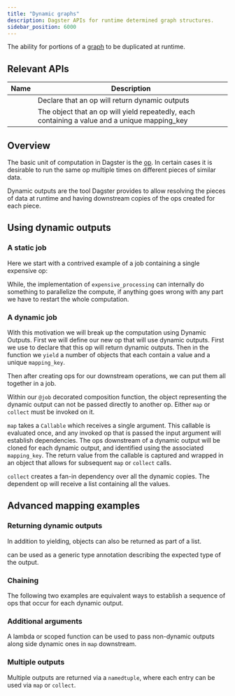 ```yaml
---
title: "Dynamic graphs"
description: Dagster APIs for runtime determined graph structures.
sidebar_position: 6000
---
```


The ability for portions of a [graph](/guides/build/ops/graphs) to be duplicated at runtime.

## Relevant APIs

| Name                                                 | Description                                                                                   |
| ---------------------------------------------------- | --------------------------------------------------------------------------------------------- |
| <PyObject section="dynamic" module="dagster" object="DynamicOut" />    | Declare that an op will return dynamic outputs                                                |
| <PyObject section="dynamic" module="dagster" object="DynamicOutput" /> | The object that an op will yield repeatedly, each containing a value and a unique mapping_key |

## Overview

The basic unit of computation in Dagster is the [op](/guides/build/ops/). In certain cases it is desirable to run the same op multiple times on different pieces of similar data.

Dynamic outputs are the tool Dagster provides to allow resolving the pieces of data at runtime and having downstream copies of the ops created for each piece.

## Using dynamic outputs

### A static job

Here we start with a contrived example of a job containing a single expensive op:

<CodeExample path="docs_snippets/docs_snippets/concepts/ops_jobs_graphs/dynamic.py" startAfter="non_dyn_start" endBefore="non_dyn_end" />

While, the implementation of `expensive_processing` can internally do something to parallelize the compute, if anything goes wrong with any part we have to restart the whole computation.

### A dynamic job

With this motivation we will break up the computation using Dynamic Outputs. First we will define our new op that will use dynamic outputs. First we use <PyObject section="dynamic" module="dagster" object="DynamicOut" /> to declare that this op will return dynamic outputs. Then in the function we `yield` a number of <PyObject section="dynamic" module="dagster" object="DynamicOutput" /> objects that each contain a value and a unique `mapping_key`.

<CodeExample path="docs_snippets/docs_snippets/concepts/ops_jobs_graphs/dynamic.py" startAfter="dyn_out_start" endBefore="dyn_out_end" />

Then after creating ops for our downstream operations, we can put them all together in a job.

<CodeExample path="docs_snippets/docs_snippets/concepts/ops_jobs_graphs/dynamic.py" startAfter="dyn_job_start" endBefore="dyn_job_end" />

Within our `@job` decorated composition function, the object representing the dynamic output can not be passed directly to another op. Either `map` or `collect` must be invoked on it.

`map` takes a `Callable` which receives a single argument. This callable is evaluated once, and any invoked op that is passed the input argument will establish dependencies. The ops downstream of a dynamic output will be cloned for each dynamic output, and identified using the associated `mapping_key`. The return value from the callable is captured and wrapped in an object that allows for subsequent `map` or `collect` calls.

`collect` creates a fan-in dependency over all the dynamic copies. The dependent op will receive a list containing all the values.

## Advanced mapping examples

### Returning dynamic outputs

In addition to yielding, <PyObject section="dynamic" module="dagster" object="DynamicOutput" /> objects can also be returned as part of a list.

<CodeExample path="docs_snippets/docs_snippets/concepts/ops_jobs_graphs/dynamic.py" startAfter="dyn_out_return_start" endBefore="dyn_out_return_end" />

<PyObject section="dynamic" module="dagster" object="DynamicOutput" /> can be used as a generic type annotation describing the expected type of the output.

### Chaining

The following two examples are equivalent ways to establish a sequence of ops that occur for each dynamic output.

<CodeExample path="docs_snippets/docs_snippets/concepts/ops_jobs_graphs/dynamic.py" startAfter="dyn_chain_start" endBefore="dyn_chain_end" />

### Additional arguments

A lambda or scoped function can be used to pass non-dynamic outputs along side dynamic ones in `map` downstream.

<CodeExample path="docs_snippets/docs_snippets/concepts/ops_jobs_graphs/dynamic.py" startAfter="dyn_add_start" endBefore="dyn_add_end" />

### Multiple outputs

Multiple outputs are returned via a `namedtuple`, where each entry can be used via `map` or `collect`.

<CodeExample path="docs_snippets/docs_snippets/concepts/ops_jobs_graphs/dynamic.py" startAfter="dyn_mult_start" endBefore="dyn_mult_end" />
